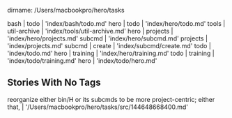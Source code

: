 dirname: /Users/macbookpro/hero/tasks

bash                                               |
  todo                                             | 'index/bash/todo.md'
hero                                               |
  todo                                             | 'index/hero/todo.md'
tools                                              |
  util-archive                                     | 'index/tools/util-archive.md'
hero                                               |
  projects                                         | 'index/hero/projects.md'
  subcmd                                           | 'index/hero/subcmd.md'
projects                                           | 'index/projects.md'
subcmd                                             |
  create                                           | 'index/subcmd/create.md'
todo                                               | 'index/todo.md'
hero                                               |
  training                                         | 'index/hero/training.md'
todo                                               |
  training                                         | 'index/todo/training.md'
  hero                                             | 'index/todo/hero.md'


 Stories With No Tags
----------------------

reorganize either bin/H or its subcmds to be more project-centric; either that, | '/Users/macbookpro/hero/tasks/src/144648668400.md'

